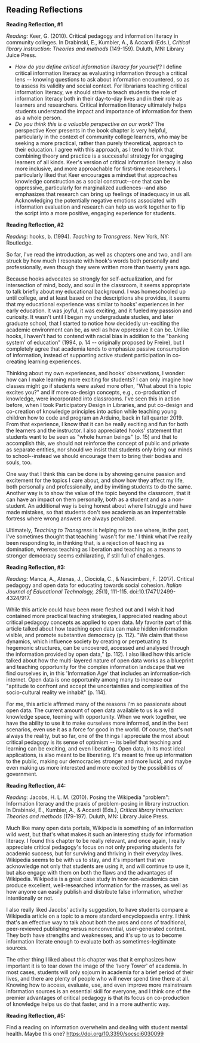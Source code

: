 ## Reading Reflections

**Reading Reflection, #1**

*Reading:* Keer, G. (2010). Critical pedagogy and information literacy in community colleges. In Drabinski, E., Kumbier, A., & Accardi (Eds.), *Critical library instruction: Theories and methods* (149-159). Duluth, MN: Library Juice Press.

- *How do you define critical information literacy for yourself?* I define critical information literacy as evaluating information through a critical lens -- knowing questions to ask about information encountered, so as to assess its validity and social context. For librarians teaching critical information literacy, we should strive to teach students the role of information literacy both in their day-to-day lives and in their role as learners and researchers. Critical information literacy ultimately helps students understand the impact and importance of information for them as a whole person. 
- *Do you think this is a valuable perspective on our work?* The perspective Keer presents in the book chapter is very helpful, particularly in the context of community college learners, who may be seeking a more practical, rather than purely theoretical, approach to their education. I agree with this approach, as I tend to think that combining theory and practice is a successful strategy for engaging learners of all kinds. Keer's version of critical information literacy is also more inclusive, and more approachable for first-time researchers. I particularly liked that Keer encourages a mindset that approaches knowledge construction as a social construct--one that can be oppressive, particularly for marginalized audiences--and also emphasizes that research can bring up feelings of inadequacy in us all. Acknowledging the potentially negative emotions associated with information evaluation and research can help us work together to flip the script into a more positive, engaging experience for students. 

**Reading Reflection, #2**

*Reading:* hooks, b. (1994). *Teaching to Transgress.* New York, NY: Routledge.

So far, I've read the introduction, as well as chapters one and two, and I am struck by how much I resonate with hook's words both personally and professionally, even though they were written more than twenty years ago. 

Because hooks advocates so strongly for self-actualization, and for intersection of mind, body, and soul in the classroom, it seems appropriate to talk briefly about my educational background. I was homeschooled up until college, and at least based on the descriptions she provides, it seems that my educational experience was similar to hooks' experiences in her early education. It was joyful, it was exciting, and it fueled my passsion and curiosity. It wasn't until I began my undergraduate studies, and later graduate school, that I started to notice how decidedly un-exciting the academic environment can be, as well as how oppressive it can be. Unlike hooks, I haven't had to contend with racial bias in addition to the "banking system' of education" (1994, p. 14 -- originally proposed by Freire), but I completely agree that academia tends to emphasize passive consumption of information, instead of supporting active student participation in co-creating learning experiences.

Thinking about my own experiences, and hooks' observations, I wonder: how can I make learning more exciting for students? I can only imagine how classes might go if students were asked more often, "What about this topic excites you?" and if more co-design concepts, e.g., co-production of knowledge, were incorporated into classrooms. I've seen this in action before, when I took Participatory Design in Libraries, and put co-design and co-creation of knowledge principles into action while teaching young children how to code and program an Arduino, back in fall quarter 2019. From that experience, I know that it can be really exciting and fun for both the learners and the instructor. I also appreciated hooks' statement that students want to be seen as "whole human beings" (p. 15) and that to accomplish this, we should not reinforce the concept of public and private as separate entities, nor should we insist that students only bring our minds to school--instead we should encourage them to bring their bodies and souls, too. 

One way that I think this can be done is by showing genuine passion and excitement for the topics I care about, and show how they affect my life, both personally and professionally, and by inviting students to do the same. Another way is to show the value of the topic beyond the classroom, that it can have an impact on them personally, both as a student and as a non-student. An additional way is being honest about where I struggle and have made mistakes, so that students don't see academia as an impentetrable fortress where wrong answers are always penalized. 

Ultimately, *Teaching to Transgress* is helping me to see where, in the past, I've sometimes thought that teaching 'wasn't for me.' I think what I've really been responding to, in thinking that, is a rejection of teaching as domination, whereas teaching as liberation and teaching as a means to stronger democracy seems exhilarating, if still full of challenges. 

**Reading Reflection, #3:**

*Reading:* Manca, A., Atenas, J., Ciociola, C., & Nascimbeni, F. (2017). Critical pedagogy and open data for educating towards social cohesion. *Italian Journal of Educational Technology, 25*(1), 111-115. doi:10.17471/2499-4324/917.

While this article could have been more fleshed out and I wish it had contained more practical teaching strategies, I appreciated reading about critical pedagogy concepts as applied to open data. My favorite part of this article talked about how teaching open data can make hidden information visible, and promote substantive democracy (p. 112). "We claim that these dynamics, which influence society by creating or perpetuating its hegemonic structures, can be uncovered, accessed and analysed through the information provided by open data," (p. 112). I also liked how this article talked about how the multi-layered nature of open data works as a blueprint and teaching opportunity for the complex information landscape that we find ourselves in, in this 'Information Age' that includes an information-rich internet. Open data is one opportunity among many to increase our "aptitude to confront and accept the uncertainties and complexities of the socio-cultural reality we inhabit" (p. 114). 

For me, this article affirmed many of the reasons I'm so passionate about open data. The current amount of open data available to us is a wild knowledge space, teeming with opportunity. When we work together, we have the ability to use it to make ourselves more informed, and in the best scenarios, even use it as a force for good in the world. Of course, that's not always the reality, but so far, one of the things I appreciate the most about critical pedagogy is its sense of optimism -- its belief that teaching and learning can be exciting, and even liberating. Open data, in its most ideal applications, is also meant to be liberating. It's meant to free up information to the public, making our democracies stronger and more lucid, and maybe even making us more interested and more excited by the possibilities of government. 

**Reading Reflection, #4:**

*Reading:* Jacobs, H. L. M. (2010). Posing the Wikipedia "problem": Information literacy and the praxis of problem-posing in library instruction. In Drabinski, E., Kumbier, A., & Accardi (Eds.), *Critical library instruction: Theories and methods* (179-197). Duluth, MN: Library Juice Press.

Much like many open data portals, Wikipedia is something of an information wild west, but that's what makes it such an interesting study for information literacy. I found this chapter to be really relevant, and once again, I really appreciate critical pedagogy's focus on not only preparing students for academic success, but for surviving and thriving in their everyday lives. Wikipedia seems to be with us to stay, and it's important that we acknowledge not only that students are using it, and will continue to use it, but also engage with them on both the flaws and the advantages of Wikipedia. Wikipedia is a great case study in how non-academics can produce excellent, well-researched information for the masses, as well as how anyone can easily publish and distribute false information, whether intentionally or not. 

I also really liked Jacobs' activity suggestion, to have students compare a Wikipedia article on a topic to a more standard encyclopaedia entry. I think that's an effective way to talk about both the pros and cons of traditional, peer-reviewed publishing versus nonconvential, user-generated content. They both have strengths and weaknesses, and it's up to us to become information literate enough to evaluate both as sometimes-legitimate sources. 

The other thing I liked about this chapter was that it emphasizes how important it is to tear down the image of the 'Ivory Tower' of academia. In most cases, students will only sojourn in academia for a brief period of their lives, and there are plenty of people who will never spend time there at all. Knowing how to access, evaluate, use, and even improve more mainstream information sources is an essential skill for everyone, and I think one of the premier advantages of critical pedagogy is that its focus on co-production of knowledge helps us do that faster, and in a more authentic way. 

**Reading Reflection, #5:**

Find a reading on information overwhelm and dealing with student mental health. Maybe this one? https://doi.org/10.3390/socsci6030099


